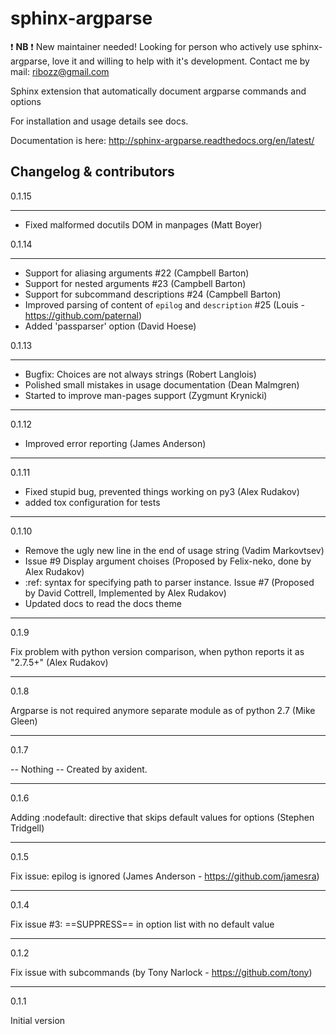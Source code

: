 sphinx-argparse
===============

:exclamation: **NB** :exclamation: New maintainer needed! Looking for person who actively use sphinx-argparse, love it and willing to help with it's development. Contact me by mail: ribozz@gmail.com


Sphinx extension that automatically document argparse commands and options

For installation and usage details see docs.

Documentation is here: 
http://sphinx-argparse.readthedocs.org/en/latest/


Changelog & contributors
------------------------------

0.1.15

------------------------------

- Fixed malformed docutils DOM in manpages (Matt Boyer)


0.1.14

-----------------------------

- Support for aliasing arguments #22 (Campbell Barton)
- Support for nested arguments #23 (Campbell Barton)
- Support for subcommand descriptions #24 (Campbell Barton)
- Improved parsing of content of `epilog` and `description` #25 (Louis - https://github.com/paternal)
- Added 'passparser' option (David Hoese)

0.1.13

-----------------------------

- Bugfix: Choices are not always strings (Robert Langlois)
- Polished small mistakes in usage documentation (Dean Malmgren)
- Started to improve man-pages support (Zygmunt Krynicki)

------------------------------
0.1.12

- Improved error reporting (James Anderson)

------------------------------
0.1.11

- Fixed stupid bug, prevented things working on py3 (Alex Rudakov)
- added tox configuration for tests

------------------------------
0.1.10

- Remove the ugly new line in the end of usage string (Vadim Markovtsev)
- Issue #9 Display argument choises (Proposed by Felix-neko, done by Alex Rudakov)
- :ref: syntax for specifying path to parser instance. Issue #7 (Proposed by David Cottrell, Implemented by Alex Rudakov)
- Updated docs to read the docs theme

------------------------------
0.1.9

Fix problem with python version comparison, when python reports it as "2.7.5+" (Alex Rudakov)

------------------------------
0.1.8

Argparse is not required anymore separate module as of python 2.7 (Mike Gleen)

------------------------------
0.1.7

-- Nothing -- Created by axident.

------------------------------
0.1.6

Adding :nodefault: directive that skips default values for options (Stephen Tridgell)

------------------------------
0.1.5

Fix issue: epilog is ignored (James Anderson - https://github.com/jamesra)

------------------------------
0.1.4

Fix issue #3: ==SUPPRESS== in option list with no default value

------------------------------
0.1.2

Fix issue with subcommands (by Tony Narlock - https://github.com/tony)

------------------------------
0.1.1

Initial version

